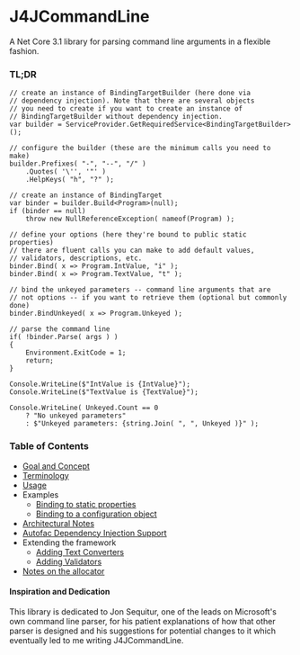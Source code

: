 # J4JCommandLine
A Net Core 3.1 library for parsing command line arguments 
in a flexible fashion.

### TL;DR

```
// create an instance of BindingTargetBuilder (here done via 
// dependency injection). Note that there are several objects
// you need to create if you want to create an instance of
// BindingTargetBuilder without dependency injection.
var builder = ServiceProvider.GetRequiredService<BindingTargetBuilder>();

// configure the builder (these are the minimum calls you need to make)
builder.Prefixes( "-", "--", "/" )
    .Quotes( '\'', '"' )
    .HelpKeys( "h", "?" );

// create an instance of BindingTarget
var binder = builder.Build<Program>(null);
if (binder == null)
    throw new NullReferenceException( nameof(Program) );

// define your options (here they're bound to public static properties)
// there are fluent calls you can make to add default values, 
// validators, descriptions, etc.
binder.Bind( x => Program.IntValue, "i" );
binder.Bind( x => Program.TextValue, "t" );

// bind the unkeyed parameters -- command line arguments that are
// not options -- if you want to retrieve them (optional but commonly done)
binder.BindUnkeyed( x => Program.Unkeyed );

// parse the command line
if( !binder.Parse( args ) )
{
    Environment.ExitCode = 1;
    return;
}

Console.WriteLine($"IntValue is {IntValue}");
Console.WriteLine($"TextValue is {TextValue}");

Console.WriteLine( Unkeyed.Count == 0
    ? "No unkeyed parameters"
    : $"Unkeyed parameters: {string.Join( ", ", Unkeyed )}" );
```

### Table of Contents

- [Goal and Concept](docs/goal-concept.md)
- [Terminology](docs/terminology.md)
- [Usage](docs/usage.md)
- Examples
  - [Binding to static properties](docs/example-static.md)
  - [Binding to a configuration object](docs/example-instance.md)
- [Architectural Notes](docs/diagrams.md)
- [Autofac Dependency Injection Support](docs/di.md)
- Extending the framework
  - [Adding Text Converters](docs/text-converters.md)
  - [Adding Validators](docs/validators.md)
- [Notes on the allocator](docs/allocator.md)

#### Inspiration and Dedication

This library is dedicated to Jon Sequitur, one of the leads on
Microsoft's own command line parser, for his patient explanations
of how that other parser is designed and his suggestions for
potential changes to it which eventually led to me writing
J4JCommandLine.


